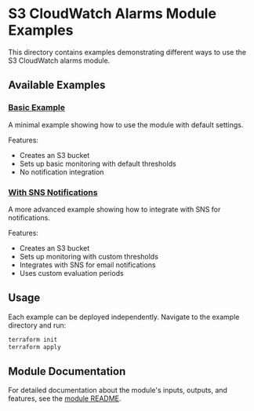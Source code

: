 # S3 CloudWatch Alarms Module Examples

This directory contains examples demonstrating different ways to use the S3 CloudWatch alarms module.

## Available Examples

### [Basic Example](./basic)

A minimal example showing how to use the module with default settings.

Features:
- Creates an S3 bucket
- Sets up basic monitoring with default thresholds
- No notification integration

### [With SNS Notifications](./with-sns)

A more advanced example showing how to integrate with SNS for notifications.

Features:
- Creates an S3 bucket
- Sets up monitoring with custom thresholds
- Integrates with SNS for email notifications
- Uses custom evaluation periods

## Usage

Each example can be deployed independently. Navigate to the example directory and run:

```bash
terraform init
terraform apply
```

## Module Documentation

For detailed documentation about the module's inputs, outputs, and features, see the [module README](../modules/s3-alarms/README.md). 